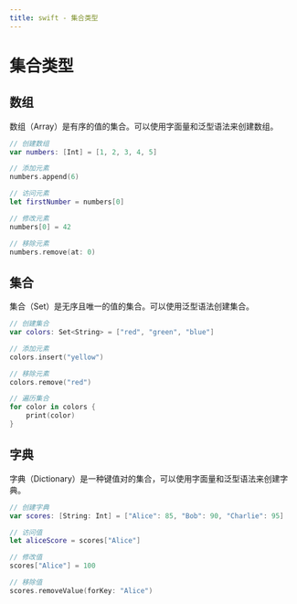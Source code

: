 ```yaml
---
title: swift - 集合类型
---
```

# 集合类型
## 数组
数组（Array）是有序的值的集合。可以使用字面量和泛型语法来创建数组。    
```swift
// 创建数组
var numbers: [Int] = [1, 2, 3, 4, 5]

// 添加元素
numbers.append(6)

// 访问元素
let firstNumber = numbers[0]

// 修改元素
numbers[0] = 42

// 移除元素
numbers.remove(at: 0)
```
## 集合
集合（Set）是无序且唯一的值的集合。可以使用泛型语法创建集合。
```swift
// 创建集合
var colors: Set<String> = ["red", "green", "blue"]

// 添加元素
colors.insert("yellow")

// 移除元素
colors.remove("red")

// 遍历集合
for color in colors {
    print(color)
}
```
## 字典
字典（Dictionary）是一种键值对的集合，可以使用字面量和泛型语法来创建字典。
```swift
// 创建字典
var scores: [String: Int] = ["Alice": 85, "Bob": 90, "Charlie": 95]

// 访问值
let aliceScore = scores["Alice"]

// 修改值
scores["Alice"] = 100

// 移除值
scores.removeValue(forKey: "Alice")
```